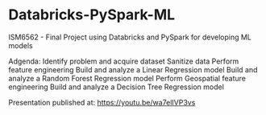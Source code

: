 # Databricks-PySpark-ML
ISM6562 - Final Project using Databricks and PySpark for developing ML models

Adgenda:
  Identify problem and acquire dataset
  Sanitize data
  Perform feature engineering
  Build and analyze a Linear Regression model
  Build and analyze a Random Forest Regression model
  Perform Geospatial feature engineering
  Build and analyze a Decision Tree Regression model
  
  Presentation published at: https://youtu.be/wa7elIVP3vs
